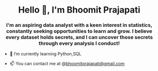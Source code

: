 <h1 align="center">Hello 👋, I'm Bhoomit Prajapati </h1>
<h3 align="center">I'm an aspiring data analyst with a keen interest in statistics, constantly seeking opportunities to learn and grow. I believe every dataset holds secrets, and I can uncover those secrets through every analysis I conduct!</h3> 

- 🌱 I’m currently learning Python,SQL 

- 📫 You can contact me at @bhoomitprajapati@gmail.com 

<!---
Bhoomit26/Bhoomit26 is a ✨ special ✨ repository because its `README.md` (this file) appears on your GitHub profile.
You can click the Preview link to take a look at your changes.
--->
